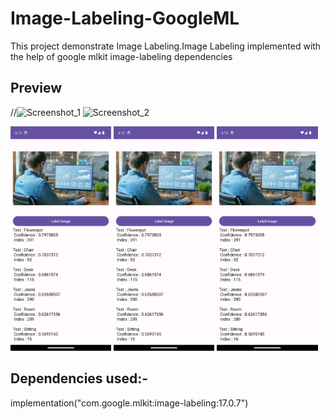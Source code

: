 # Image-Labeling-GoogleML

This project demonstrate Image Labeling.Image Labeling implemented with the help of google mlkit image-labeling dependencies

## Preview

//![Screenshot_1](https://github.com/roydebasish/shop_app_getx/assets/61463380/08cb7acf-d13c-423a-83be-9458ae8263db)    ![Screenshot_2](https://github.com/roydebasish/shop_app_getx/assets/61463380/24d247bb-b181-41c6-bf99-79b07cddc59c)

<p float="left">
  <img src="https://github.com/roydebasish/Image-Labeling-GoogleML/blob/main/preview/Screenshot_20231202_171925.png" width="32%" />
  <img src="https://github.com/roydebasish/Image-Labeling-GoogleML/blob/main/preview/Screenshot_20231202_171925.png" width="32%" /> 
  <img src="https://github.com/roydebasish/Image-Labeling-GoogleML/blob/main/preview/Screenshot_20231202_171925.png" width="32%" />
</p>


## Dependencies used:-
  implementation("com.google.mlkit:image-labeling:17.0.7")

